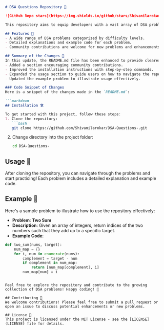 ```markdown
# DSA Questions Repository 🚀

![GitHub Repo stars](https://img.shields.io/github/stars/Shivanilarokar/DSA-Questions-) ![GitHub forks](https://img.shields.io/github/forks/Shivanilarokar/DSA-Questions-) ![GitHub issues](https://img.shields.io/github/issues/Shivanilarokar/DSA-Questions-)

This repository aims to equip developers with a vast array of DSA problems, enabling them to enhance their problem-solving skills and coding proficiency.

## Features 🌟
- A wide range of DSA problems categorized by difficulty levels.
- Detailed explanations and example code for each problem.
- Community contributions are welcome for new problems and enhancements.

## Summary of the Changes 📝
In this update, the README.md file has been enhanced to provide clearer instructions for users. Key changes include:
- Added a section encouraging community contributions.
- Improved the installation instructions with step-by-step commands.
- Expanded the usage section to guide users on how to navigate the repository.
- Updated the example problem to illustrate usage effectively.

### Code Snippet of Changes
Here is a snippet of the changes made in the `README.md`:

```markdown
## Installation 🛠️

To get started with this project, follow these steps:
1. Clone the repository:
   ```bash
   git clone https://github.com/Shivanilarokar/DSA-Questions-.git
   ```
2. Change directory into the project folder:
   ```bash
   cd DSA-Questions-
   ```

## Usage 📘

After cloning the repository, you can navigate through the problems and start practicing! Each problem includes a detailed explanation and example code.

## Example 📖

Here's a sample problem to illustrate how to use the repository effectively:

- **Problem**: **Two Sum**
- **Description**: Given an array of integers, return indices of the two numbers such that they add up to a specific target.
- **Example Code**:
```python
def two_sum(nums, target):
    num_map = {}
    for i, num in enumerate(nums):
        complement = target - num
        if complement in num_map:
            return [num_map[complement], i]
        num_map[num] = i
```
```

Feel free to explore the repository and contribute to the growing collection of DSA problems! Happy coding! 🎉

## Contributing 🤝
We welcome contributions! Please feel free to submit a pull request or open an issue to discuss potential enhancements or new problems.

## License 📜
This project is licensed under the MIT License - see the [LICENSE](LICENSE) file for details.

```